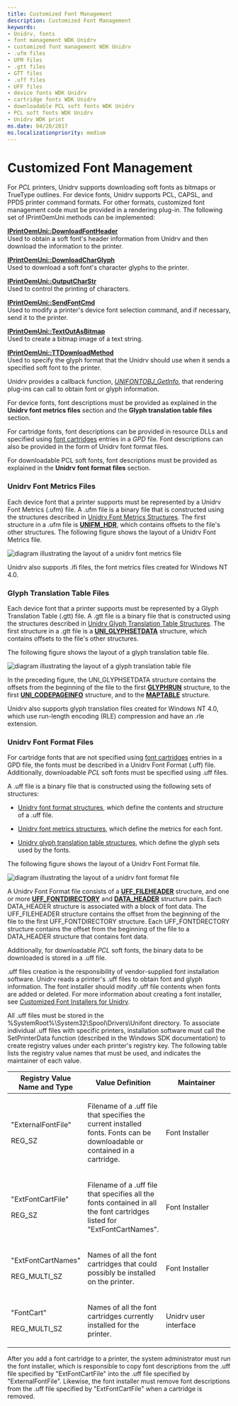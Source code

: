 ```yaml
---
title: Customized Font Management
description: Customized Font Management
keywords:
- Unidrv, fonts
- font management WDK Unidrv
- customized font management WDK Unidrv
- .ufm files
- UFM files
- .gtt files
- GTT files
- .uff files
- UFF files
- device fonts WDK Unidrv
- cartridge fonts WDK Unidrv
- downloadable PCL soft fonts WDK Unidrv
- PCL soft fonts WDK Unidrv
- Unidrv WDK print
ms.date: 04/20/2017
ms.localizationpriority: medium
---
```


# Customized Font Management





For *PCL* printers, Unidrv supports downloading soft fonts as bitmaps or TrueType outlines. For device fonts, Unidrv supports PCL, CAPSL, and PPDS printer command formats. For other formats, customized font management code must be provided in a rendering plug-in. The following set of IPrintOemUni methods can be implemented:

<a href="" id="iprintoemuni--downloadfontheader"></a>[**IPrintOemUni::DownloadFontHeader**](/windows-hardware/drivers/ddi/prcomoem/nf-prcomoem-iprintoemuni-downloadfontheader)  
Used to obtain a soft font's header information from Unidrv and then download the information to the printer.

<a href="" id="iprintoemuni--downloadcharglyph"></a>[**IPrintOemUni::DownloadCharGlyph**](/windows-hardware/drivers/ddi/prcomoem/nf-prcomoem-iprintoemuni-downloadcharglyph)  
Used to download a soft font's character glyphs to the printer.

<a href="" id="iprintoemuni--outputcharstr"></a>[**IPrintOemUni::OutputCharStr**](/windows-hardware/drivers/ddi/prcomoem/nf-prcomoem-iprintoemuni-outputcharstr)  
Used to control the printing of characters.

<a href="" id="iprintoemuni--sendfontcmd"></a>[**IPrintOemUni::SendFontCmd**](/windows-hardware/drivers/ddi/prcomoem/nf-prcomoem-iprintoemuni-sendfontcmd)  
Used to modify a printer's device font selection command, and if necessary, send it to the printer.

<a href="" id="iprintoemuni--textoutasbitmap"></a>[**IPrintOemUni::TextOutAsBitmap**](/windows-hardware/drivers/ddi/prcomoem/nf-prcomoem-iprintoemuni-textoutasbitmap)  
Used to create a bitmap image of a text string.

<a href="" id="iprintoemuni--ttdownloadmethod"></a>[**IPrintOemUni::TTDownloadMethod**](/windows-hardware/drivers/ddi/prcomoem/nf-prcomoem-iprintoemuni-ttdownloadmethod)  
Used to specify the glyph format that the Unidrv should use when it sends a specified soft font to the printer.

Unidrv provides a callback function, [*UNIFONTOBJ\_GetInfo*](/windows-hardware/drivers/ddi/printoem/nc-printoem-pfngetinfo), that rendering plug-ins can call to obtain font or glyph information.

For device fonts, font descriptions must be provided as explained in the **Unidrv font metrics files** section and the **Glyph translation table files** section.

For cartridge fonts, font descriptions can be provided in resource DLLs and specified using [font cartridges](font-cartridges.md) entries in a *GPD* file. Font descriptions can also be provided in the form of Unidrv font format files.

For downloadable PCL soft fonts, font descriptions must be provided as explained in the **Unidrv font format files** section.

### <a href="" id="ddk-unidrv-font-metrics-files-gg"></a>Unidrv Font Metrics Files

Each device font that a printer supports must be represented by a Unidrv Font Metrics (.ufm) file. A .ufm file is a binary file that is constructed using the structures described in [Unidrv Font Metrics Structures](/windows-hardware/drivers/ddi/_print/index). The first structure in a .ufm file is [**UNIFM\_HDR**](/windows-hardware/drivers/ddi/prntfont/ns-prntfont-_unifm_hdr), which contains offsets to the file's other structures. The following figure shows the layout of a Unidrv Font Metrics file.

![diagram illustrating the layout of a unidrv font metrics file](images/ufm.png)

Unidrv also supports .ifi files, the font metrics files created for Windows NT 4.0.

### <a href="" id="ddk-glyph-translation-table-files-gg"></a>Glyph Translation Table Files

Each device font that a printer supports must be represented by a Glyph Translation Table (.gtt) file. A .gtt file is a binary file that is constructed using the structures described in [Unidrv Glyph Translation Table Structures](/windows-hardware/drivers/ddi/_print/index). The first structure in a .gtt file is a [**UNI\_GLYPHSETDATA**](/windows-hardware/drivers/ddi/prntfont/ns-prntfont-_uni_glyphsetdata) structure, which contains offsets to the file's other structures.

The following figure shows the layout of a glyph translation table file.

![diagram illustrating the layout of a glyph translation table file](images/gtt.png)

In the preceding figure, the UNI\_GLYPHSETDATA structure contains the offsets from the beginning of the file to the first [**GLYPHRUN**](/windows-hardware/drivers/ddi/prntfont/ns-prntfont-_glyphrun) structure, to the first [**UNI\_CODEPAGEINFO**](/windows-hardware/drivers/ddi/prntfont/ns-prntfont-_uni_codepageinfo) structure, and to the [**MAPTABLE**](/windows-hardware/drivers/ddi/prntfont/ns-prntfont-_maptable) structure.

Unidrv also supports glyph translation files created for Windows NT 4.0, which use run-length encoding (RLE) compression and have an .rle extension.

### <a href="" id="ddk-unidrv-font-format-files-gg"></a>Unidrv Font Format Files

For cartridge fonts that are not specified using [font cartridges](font-cartridges.md) entries in a GPD file, the fonts must be described in a Unidrv Font Format (.uff) file. Additionally, downloadable *PCL* soft fonts must be specified using .uff files.

A .uff file is a binary file that is constructed using the following sets of structures:

-   [Unidrv font format structures](/windows-hardware/drivers/ddi/_print/index), which define the contents and structure of a .uff file.

-   [Unidrv font metrics structures](/windows-hardware/drivers/ddi/_print/index), which define the metrics for each font.

-   [Unidrv glyph translation table structures](/windows-hardware/drivers/ddi/_print/index), which define the glyph sets used by the fonts.

The following figure shows the layout of a Unidrv Font Format file.

![diagram illustrating the layout of a unidrv font format file](images/uff.png)

A Unidrv Font Format file consists of a [**UFF\_FILEHEADER**](/windows-hardware/drivers/ddi/prntfont/ns-prntfont-_uff_fileheader) structure, and one or more [**UFF\_FONTDIRECTORY**](/windows-hardware/drivers/ddi/prntfont/ns-prntfont-_uff_fontdirectory) and [**DATA\_HEADER**](/windows-hardware/drivers/ddi/prntfont/ns-prntfont-_data_header) structure pairs. Each DATA\_HEADER structure is associated with a block of font data. The UFF\_FILEHEADER structure contains the offset from the beginning of the file to the first UFF\_FONTDIRECTORY structure. Each UFF\_FONTDRECTORY structure contains the offset from the beginning of the file to a DATA\_HEADER structure that contains font data.

Additionally, for downloadable *PCL* soft fonts, the binary data to be downloaded is stored in a .uff file.

.uff files creation is the responsibility of vendor-supplied font installation software. Unidrv reads a printer's .uff files to obtain font and glyph information. The font installer should modify .uff file contents when fonts are added or deleted. For more information about creating a font installer, see [Customized Font Installers for Unidrv](customized-font-installers-for-unidrv.md).

All .uff files must be stored in the %SystemRoot%\\System32\\Spool\\Drivers\\Unifont directory. To associate individual .uff files with specific printers, installation software must call the SetPrinterData function (described in the Windows SDK documentation) to create registry values under each printer's registry key. The following table lists the registry value names that must be used, and indicates the maintainer of each value.

<table>
<colgroup>
<col width="33%" />
<col width="33%" />
<col width="33%" />
</colgroup>
<thead>
<tr class="header">
<th>Registry Value Name and Type</th>
<th>Value Definition</th>
<th>Maintainer</th>
</tr>
</thead>
<tbody>
<tr class="odd">
<td><p>"ExternalFontFile"</p>
<p>REG_SZ</p></td>
<td><p>Filename of a .uff file that specifies the current installed fonts. Fonts can be downloadable or contained in a cartridge.</p></td>
<td><p>Font Installer</p></td>
</tr>
<tr class="even">
<td><p>"ExtFontCartFile"</p>
<p>REG_SZ</p></td>
<td><p>Filename of a .uff file that specifies all the fonts contained in all the font cartridges listed for "ExtFontCartNames".</p></td>
<td><p>Font Installer</p></td>
</tr>
<tr class="odd">
<td><p>"ExtFontCartNames"</p>
<p>REG_MULTI_SZ</p></td>
<td><p>Names of all the font cartridges that could possibly be installed on the printer.</p></td>
<td><p>Font Installer</p></td>
</tr>
<tr class="even">
<td><p>"FontCart"</p>
<p>REG_MULTI_SZ</p></td>
<td><p>Names of all the font cartridges currently installed for the printer.</p></td>
<td><p>Unidrv user interface</p></td>
</tr>
</tbody>
</table>

 

After you add a font cartridge to a printer, the system administrator must run the font installer, which is responsible to copy font descriptions from the .uff file specified by "ExtFontCartFile" into the .uff file specified by "ExternalFontFile". Likewise, the font installer must remove font descriptions from the .uff file specified by "ExtFontCartFile" when a cartridge is removed.

 

